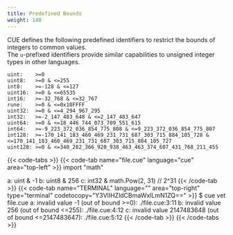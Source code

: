 ```yaml
---
title: Predefined Bounds
weight: 140
---
```


CUE defines the following predefined identifiers to restrict the bounds of
integers to common values.\
The `u`-prefixed identifiers provide similar capabilities to unsigned integer
types in other languages.

```cue
uint:    >=0
uint8:   >=0 & <=255
int8:    >=-128 & <=127
uint16:  >=0 & <=65535
int16:   >=-32_768 & <=32_767
rune:    >=0 & <=0x10FFFF
uint32:  >=0 & <=4_294_967_295
int32:   >=-2_147_483_648 & <=2_147_483_647
uint64:  >=0 & <=18_446_744_073_709_551_615
int64:   >=-9_223_372_036_854_775_808 & <=9_223_372_036_854_775_807
int128:  >=-170_141_183_460_469_231_731_687_303_715_884_105_728 & <=170_141_183_460_469_231_731_687_303_715_884_105_727
uint128: >=0 & <=340_282_366_920_938_463_463_374_607_431_768_211_455
```

{{< code-tabs >}}
{{< code-tab name="file.cue" language="cue" area="top-left" >}}
import "math"

a: uint & -1
b: uint8 & 256
c: int32 & math.Pow(2, 31) // 2^31
{{< /code-tab >}}
{{< code-tab name="TERMINAL" language="" area="top-right" type="terminal" codetocopy="Y3VlIHZldCBmaWxlLmN1ZQ==" >}}
$ cue vet file.cue
a: invalid value -1 (out of bound >=0):
    ./file.cue:3:11
b: invalid value 256 (out of bound <=255):
    ./file.cue:4:12
c: invalid value 2147483648 (out of bound <=2147483647):
    ./file.cue:5:12
{{< /code-tab >}}
{{< /code-tabs >}}

